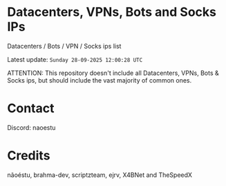 # Datacenters, VPNs, Bots and Socks IPs
 
Datacenters / Bots / VPN / Socks ips list

Latest update: `Sunday 28-09-2025 12:00:28 UTC` 

ATTENTION: This repository doesn't include all Datacenters, VPNs, Bots & Socks ips, 
but should include the vast majority of common ones.

# Contact
Discord: naoestu

# Credits
nãoéstu, brahma-dev, scriptzteam, ejrv, X4BNet and TheSpeedX
